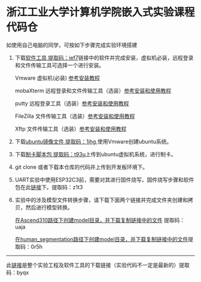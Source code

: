 
# 浙江工业大学计算机学院嵌入式实验课程代码仓

如使用自己电脑的同学，可按如下步骤完成实验环境搭建

1. 下载[软件工具 提取码：ief7](https://pan.baidu.com/s/1g2mzsRLWQQqHkE7AtDrvxQ)链接中的软件并完成安装，虚拟机必装，远程登录和文件传输工具可选择一个进行安装。
    
    Vmware 虚拟机(必装) [参考安装教程](https://blog.csdn.net/zp17834994071/article/details/107137626?ops_request_misc=%257B%2522request%255Fid%2522%253A%2522166824266916800180662769%2522%252C%2522scm%2522%253A%252220140713.130102334..%2522%257D&request_id=166824266916800180662769&biz_id=0&utm_medium=distribute.pc_search_result.none-task-blog-2~all~top_positive~default-1-107137626-null-null.142^v63^control,201^v3^control_2,213^v2^t3_esquery_v3&utm_term=VMware%E5%AE%89%E8%A3%85%E6%95%99%E7%A8%8B&spm=1018.2226.3001.4187)
    
    mobaXterm 远程登录和文件传输工具（选装）[参考安装和使用教程](https://blog.csdn.net/xishining/article/details/122974472?ops_request_misc=%257B%2522request%255Fid%2522%253A%2522166824303716800182742042%2522%252C%2522scm%2522%253A%252220140713.130102334..%2522%257D&request_id=166824303716800182742042&biz_id=0&utm_medium=distribute.pc_search_result.none-task-blog-2~all~baidu_landing_v2~default-5-122974472-null-null.142^v63^control,201^v3^control_2,213^v2^t3_esquery_v3&utm_term=MobaXterm&spm=1018.2226.3001.4187)
    
    putty 远程登录工具（选装）[参考安装和使用教程](https://blog.csdn.net/l707941510/article/details/80520790?ops_request_misc=%257B%2522request%255Fid%2522%253A%2522166824280716782388016747%2522%252C%2522scm%2522%253A%252220140713.130102334..%2522%257D&request_id=166824280716782388016747&biz_id=0&utm_medium=distribute.pc_search_result.none-task-blog-2~all~top_positive~default-1-80520790-null-null.142^v63^control,201^v3^control_2,213^v2^t3_esquery_v3&utm_term=putty&spm=1018.2226.3001.4187)
    
    FileZilla 文件传输工具（选装）[参考安装和使用教程](https://blog.csdn.net/weixin_45309916/article/details/107782070?ops_request_misc=%257B%2522request%255Fid%2522%253A%2522166824285616782414942783%2522%252C%2522scm%2522%253A%252220140713.130102334..%2522%257D&request_id=166824285616782414942783&biz_id=0&utm_medium=distribute.pc_search_result.none-task-blog-2~all~top_positive~default-1-107782070-null-null.142^v63^control,201^v3^control_2,213^v2^t3_esquery_v3&utm_term=FileZilla&spm=1018.2226.3001.4187)
    
    Xftp 文件传输工具（选装）[参考安装和使用教程](https://blog.csdn.net/weixin_44953395/article/details/112900516?ops_request_misc=%257B%2522request%255Fid%2522%253A%2522166824287716782425669866%2522%252C%2522scm%2522%253A%252220140713.130102334..%2522%257D&request_id=166824287716782425669866&biz_id=0&utm_medium=distribute.pc_search_result.none-task-blog-2~all~top_positive~default-1-112900516-null-null.142^v63^control,201^v3^control_2,213^v2^t3_esquery_v3&utm_term=Xftp&spm=1018.2226.3001.4187)
    
3. 下载[ubuntu镜像文件 提取码：1ihg](https://pan.baidu.com/s/12DJSe3D3q5WOnWw-PapQHA),使用Vmware创建ubuntu系统。
4. 下载[制卡脚本包 提取码：t93u](https://pan.baidu.com/s/1tcbG-bhtHZ82TKMsFNjkJQ)上传到ubuntu虚拟机系统，进行制卡。
5. git clone 或者下载本仓库的代码并上传到开发板环境下。
6. UART实验中使用ESP32C3前，需要对其进行固件烧写，固件烧写步骤和软件包在此[链接](https://pan.baidu.com/s/1NRGQs9onvHpe3osSr0gXKA)下。提取码：z1t3
7. 实验中的涉及模型文件转换步骤，请下载下面两个链接并完成文件夹创建和拷贝，然后进行模型转换。

    [在Ascend310路径下创建model目录，并下载复制链接中的文件](https://pan.baidu.com/s/1JEF4IRlsSBlO6iS0Nm4vow) 提取码：uaja

    [在human_segmentation路径下创建model目录，并下载复制链接中的文件](https://pan.baidu.com/s/1VIr4VUSY-rVbWkKTu9pncw)提取码：0r5h


---
此[链接](https://pan.baidu.com/s/106wKvTo7EkgAhgziSybJSg)是整个实验工程及软件工具的下载链接（实验代码不一定是最新的）提取码：byqx
